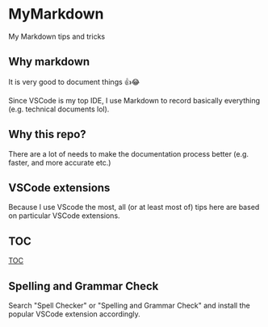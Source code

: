 # MyMarkdown

My Markdown tips and tricks

## Why markdown

It is very good to document things 👍😂

Since VSCode is my top IDE, I use Markdown to record basically everything (e.g. technical documents lol).

## Why this repo?

There are a lot of needs to make the documentation process better (e.g. faster, and more accurate etc.)

## VSCode extensions

Because I use VScode the most, all (or at least most of) tips here are based on particular VSCode extensions.

## TOC

[TOC](Markdown_TOC.md)

## Spelling and Grammar Check

Search "Spell Checker" or "Spelling and Grammar Check" and install the popular VSCode extension accordingly.
